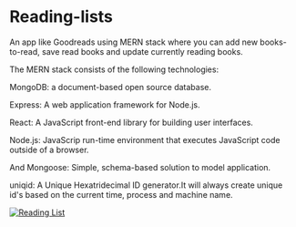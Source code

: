 # Reading-lists
An app like Goodreads using MERN stack where you can add new books-to-read, save read books and update currently reading books.

The MERN stack consists of the following technologies:

MongoDB: a document-based open source database.

Express: A web application framework for Node.js.

React: A JavaScript front-end library for building user interfaces.

Node.js: JavaScrip run-time environment that executes JavaScript code outside of a browser.

And Mongoose: Simple, schema-based solution to model application.

uniqid: A Unique Hexatridecimal ID generator.It will always create unique id's based on the current time, process and machine name.


[![Reading List](http://img.youtube.com/vi/YOUTUBE_VIDEO_ID_HERE/0.jpg)](https://drive.google.com/file/d/1Rv8aieI9f9oMtny6LkAzlp_SV9mEhA2B/view "Reading List")



